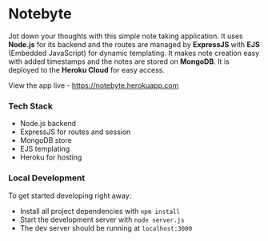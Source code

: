# Notebyte

Jot down your thoughts with this simple note taking application. It uses **Node.js** for its backend and the routes are managed by **ExpressJS** with **EJS** (Embedded JavaScript) for dynamic templating. It makes note creation easy with added timestamps and the notes are stored on **MongoDB**. It is deployed to the **Heroku Cloud** for easy access.

View the app live - https://notebyte.herokuapp.com

### Tech Stack

- Node.js backend
- ExpressJS for routes and session
- MongoDB store
- EJS templating
- Heroku for hosting

### Local Development

To get started developing right away:

- Install all project dependencies with `npm install`
- Start the development server with `node server.js`
- The dev server should be running at `localhost:3000`
